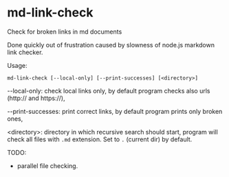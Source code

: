 # md-link-check
Check for broken links in md documents

Done quickly out of frustration caused by slowness of node.js markdown link checker.

Usage:

```
md-link-check [--local-only] [--print-successes] [<directory>]
```

--local-only: check local links only, by default program checks also urls (http:// and https://),

--print-successes: print correct links, by default program prints only broken ones,

\<directory\>: directory in which recursive search should start, program will check all files with `.md` extension. Set to `.` (current dir) by default.


TODO:

* parallel file checking.
